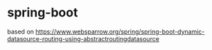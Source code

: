 # spring-boot
based on https://www.websparrow.org/spring/spring-boot-dynamic-datasource-routing-using-abstractroutingdatasource
